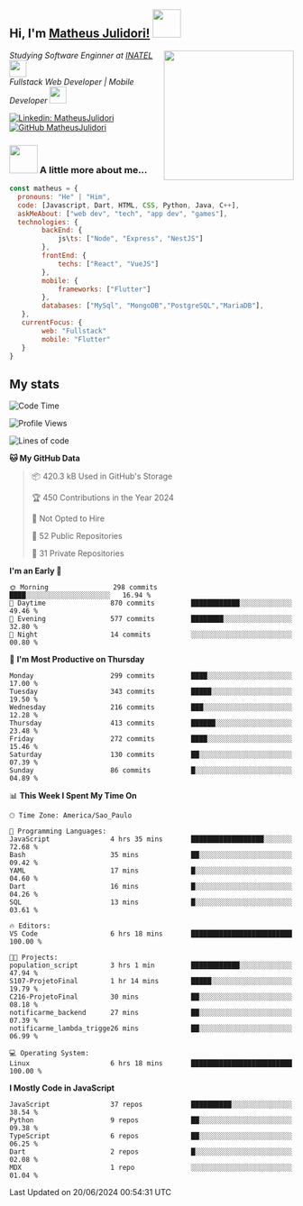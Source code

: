 <h2> Hi, I'm <a href="https://matheusjulidori.github.io" target="_blank">Matheus Julidori!</a> <img src="https://media.giphy.com/media/12oufCB0MyZ1Go/giphy.gif" width="50"></h2>
<img align='right' src="https://media.giphy.com/media/3oKIPnAiaMCws8nOsE/giphy.gif" width="230" height="auto">
<p><em>Studying Software Enginner at <a href="http://www.inatel.br" target="_blank">INATEL</a><img src="https://media.giphy.com/media/fYSnHlufseco8Fh93Z/giphy.gif" width="30"></br>
  Fullstack Web Developer | Mobile Developer <img src="https://media.giphy.com/media/WUlplcMpOCEmTGBtBW/giphy.gif" width="30">
</em></p>

[![Linkedin: MatheusJulidori](https://img.shields.io/badge/-MatheusJulidori-blue?style=flat-square&logo=Linkedin&logoColor=white&link=https://www.linkedin.com/in/MatheusJulidori/)](https://www.linkedin.com/in/MatheusJulidori/)
[![GitHub MatheusJulidori](https://img.shields.io/github/followers/matheusjulidori?label=follow&style=social)](https://github.com/MatheusJulidori)


### <img src="https://media.giphy.com/media/VgCDAzcKvsR6OM0uWg/giphy.gif" width="50"> A little more about me...  

```javascript
const matheus = {
  pronouns: "He" | "Him",
  code: [Javascript, Dart, HTML, CSS, Python, Java, C++],
  askMeAbout: ["web dev", "tech", "app dev", "games"],
  technologies: {
        backEnd: {
            js\ts: ["Node", "Express", "NestJS"]
        },
        frontEnd: {
            techs: ["React", "VueJS"]
        },
        mobile: {
            frameworks: ["Flutter"]
        },
        databases: ["MySql", "MongoDB","PostgreSQL","MariaDB"],
   },
   currentFocus: {
        web: "Fullstack"
        mobile: "Flutter"
   }
}
```
<h2>My stats</h2>

<!--START_SECTION:waka-->
![Code Time](http://img.shields.io/badge/Code%20Time-634%20hrs%2054%20mins-blue)

![Profile Views](http://img.shields.io/badge/Profile%20Views-0-blue)

![Lines of code](https://img.shields.io/badge/From%20Hello%20World%20I%27ve%20Written-6.7%20million%20lines%20of%20code-blue)

**🐱 My GitHub Data** 

> 📦 420.3 kB Used in GitHub's Storage 
 > 
> 🏆 450 Contributions in the Year 2024
 > 
> 🚫 Not Opted to Hire
 > 
> 📜 52 Public Repositories 
 > 
> 🔑 31 Private Repositories 
 > 
**I'm an Early 🐤** 

```text
🌞 Morning                298 commits         ████░░░░░░░░░░░░░░░░░░░░░   16.94 % 
🌆 Daytime                870 commits         ████████████░░░░░░░░░░░░░   49.46 % 
🌃 Evening                577 commits         ████████░░░░░░░░░░░░░░░░░   32.80 % 
🌙 Night                  14 commits          ░░░░░░░░░░░░░░░░░░░░░░░░░   00.80 % 
```
📅 **I'm Most Productive on Thursday** 

```text
Monday                   299 commits         ████░░░░░░░░░░░░░░░░░░░░░   17.00 % 
Tuesday                  343 commits         █████░░░░░░░░░░░░░░░░░░░░   19.50 % 
Wednesday                216 commits         ███░░░░░░░░░░░░░░░░░░░░░░   12.28 % 
Thursday                 413 commits         ██████░░░░░░░░░░░░░░░░░░░   23.48 % 
Friday                   272 commits         ████░░░░░░░░░░░░░░░░░░░░░   15.46 % 
Saturday                 130 commits         ██░░░░░░░░░░░░░░░░░░░░░░░   07.39 % 
Sunday                   86 commits          █░░░░░░░░░░░░░░░░░░░░░░░░   04.89 % 
```


📊 **This Week I Spent My Time On** 

```text
🕑︎ Time Zone: America/Sao_Paulo

💬 Programming Languages: 
JavaScript               4 hrs 35 mins       ██████████████████░░░░░░░   72.68 % 
Bash                     35 mins             ██░░░░░░░░░░░░░░░░░░░░░░░   09.42 % 
YAML                     17 mins             █░░░░░░░░░░░░░░░░░░░░░░░░   04.60 % 
Dart                     16 mins             █░░░░░░░░░░░░░░░░░░░░░░░░   04.26 % 
SQL                      13 mins             █░░░░░░░░░░░░░░░░░░░░░░░░   03.61 % 

🔥 Editors: 
VS Code                  6 hrs 18 mins       █████████████████████████   100.00 % 

🐱‍💻 Projects: 
population_script        3 hrs 1 min         ████████████░░░░░░░░░░░░░   47.94 % 
S107-ProjetoFinal        1 hr 14 mins        █████░░░░░░░░░░░░░░░░░░░░   19.79 % 
C216-ProjetoFinal        30 mins             ██░░░░░░░░░░░░░░░░░░░░░░░   08.18 % 
notificarme_backend      27 mins             ██░░░░░░░░░░░░░░░░░░░░░░░   07.39 % 
notificarme_lambda_trigge26 mins             ██░░░░░░░░░░░░░░░░░░░░░░░   06.99 % 

💻 Operating System: 
Linux                    6 hrs 18 mins       █████████████████████████   100.00 % 
```

**I Mostly Code in JavaScript** 

```text
JavaScript               37 repos            ██████████░░░░░░░░░░░░░░░   38.54 % 
Python                   9 repos             ██░░░░░░░░░░░░░░░░░░░░░░░   09.38 % 
TypeScript               6 repos             ██░░░░░░░░░░░░░░░░░░░░░░░   06.25 % 
Dart                     2 repos             █░░░░░░░░░░░░░░░░░░░░░░░░   02.08 % 
MDX                      1 repo              ░░░░░░░░░░░░░░░░░░░░░░░░░   01.04 % 
```




 Last Updated on 20/06/2024 00:54:31 UTC
<!--END_SECTION:waka-->
